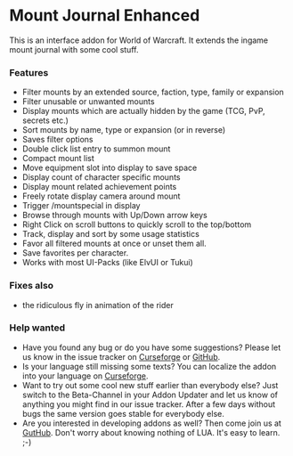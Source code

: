 # Mount Journal Enhanced

This is an interface addon for World of Warcraft. It extends the ingame mount journal with some cool stuff.

### Features

+ Filter mounts by an extended source, faction, type, family or expansion
+ Filter unusable or unwanted mounts
+ Display mounts which are actually hidden by the game (TCG, PvP, secrets etc.)
+ Sort mounts by name, type or expansion (or in reverse)
+ Saves filter options
+ Double click list entry to summon mount
+ Compact mount list
+ Move equipment slot into display to save space
+ Display count of character specific mounts
+ Display mount related achievement points
+ Freely rotate display camera around mount
+ Trigger /mountspecial in display
+ Browse through mounts with Up/Down arrow keys
+ Right Click on scroll buttons to quickly scroll to the top/bottom  
+ Track, display and sort by some usage statistics
+ Favor all filtered mounts at once or unset them all.
+ Save favorites per character.
+ Works with most UI-Packs (like ElvUI or Tukui)

### Fixes also
+ the ridiculous fly in animation of the rider

### Help wanted

- Have you found any bug or do you have some suggestions? Please let us know in the issue tracker on [Curseforge](https://www.curseforge.com/wow/addons/mount-journal-enhanced/issues) or [GitHub](https://github.com/exochron/MountJournalEnhanced/issues).
- Is your language still missing some texts? You can localize the addon into your language on [Curseforge](https://www.curseforge.com/wow/addons/mount-journal-enhanced/localization).
- Want to try out some cool new stuff earlier than everybody else? Just switch to the Beta-Channel in your Addon Updater and let us know of anything you might find in our issue tracker. After a few days without bugs the same version goes stable for everybody else.
- Are you interested in developing addons as well? Then come join us at [GutHub](https://github.com/exochron/MountJournalEnhanced). Don't worry about knowing nothing of LUA. It's easy to learn. ;-)
